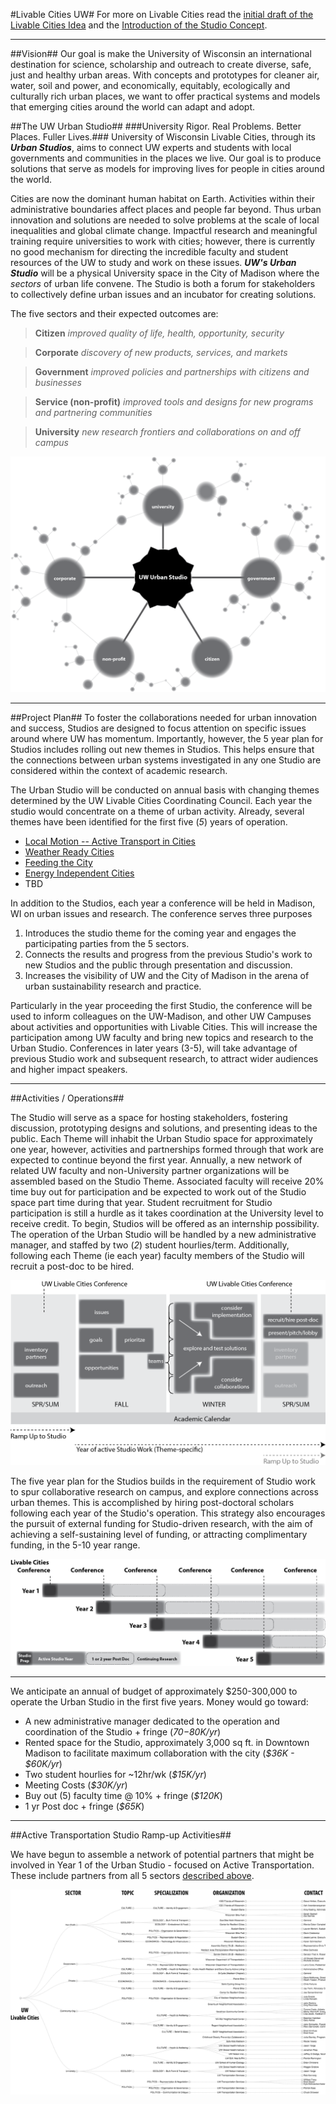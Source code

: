#Livable Cities UW#
For more on Livable Cities read the [initial draft of the Livable Cities Idea](https://github.com/vargovargo/LivableCities/blob/master/LivableCitiesOriginal.md#livable-cities-inspiring-the-university-to-create-future-ready-communities) and the [Introduction of the Studio Concept](https://github.com/vargovargo/LivableCities/blob/master/StudioIntro.md#livable-cities-uw).

- - -

<a name="studioplans"></a> <a name="pilotplan"></a>
##Vision##
Our goal is make the University of Wisconsin an international destination for science, scholarship and outreach to create diverse, safe, just and healthy urban areas. With concepts and prototypes for cleaner air, water, soil and power, and economically, equitably, ecologically and culturally rich urban places, we want to offer practical systems and models that emerging cities around the world can adapt and adopt.

##The UW Urban Studio##
###University Rigor. Real Problems. Better Places. Fuller Lives.###
University of Wisconsin Livable Cities, through its ___Urban Studios___, aims to connect UW experts and students with local governments and communities in the places we live. Our goal is to produce solutions that serve as models for improving lives for people in cities around the world.  

Cities are now the dominant human habitat on Earth. Activities within their administrative boundaries affect places and people far beyond.  Thus urban innovation and solutions are needed to solve problems at the scale of local inequalities and global climate change. Impactful research and meaningful training require universities to work with cities; however, there is currently no good mechanism for directing the incredible faculty and student resources of the UW to study and work on these issues.  ___UW's Urban Studio___ will be a physical University space in the City of Madison where the _sectors_ of urban life convene. The Studio is both a forum for stakeholders to collectively define urban issues and an incubator for creating solutions.

The five sectors and their expected outcomes are:

>__Citizen__ _improved quality of life, health, opportunity, security_

>__Corporate__ _discovery of new products, services, and markets_

>__Government__ _improved policies and partnerships with citizens and businesses_

>__Service (non-profit)__ _improved tools and designs for new programs and partnering communities_

>__University__ _new research frontiers and collaborations on and off campus_

![Position of UW Urban Studio within Urban Landscape](images/network_studio.png)

- - -

##Project Plan##
To foster the collaborations needed for urban innovation and success, Studios are designed to focus attention on specific issues around where UW has momentum. Importantly, however, the 5 year plan for Studios includes rolling out new themes in Studios. This helps ensure that the connections between urban systems investigated in any one Studio are considered within the context of academic research.

The Urban Studio will be conducted on annual basis with changing themes determined by the UW Livable Cities Coordinating Council. Each year the studio would concentrate on a theme of urban activity. Already, several themes have been identified for the first five (_5_) years of operation.

+ [Local Motion -- Active Transport in Cities](StudioIntro.md#local-motion--active-transport-in-cities)
+ [Weather Ready Cities](StudioIntro.md#weather-ready-cities)
+ [Feeding the City](StudioIntro.md#feeding-the-city)
+ [Energy Independent Cities](StudioIntro.md#energy-independent-cities)
+ TBD

In addition to the Studios, each year a conference will be held in Madison, WI on urban issues and research. The conference serves three purposes

1. Introduces the studio theme for the coming year and engages the participating parties from the 5 sectors.
2. Connects the results and progress from the previous Studio's work to new Studios and the public through presentation and discussion. 
3. Increases the visibility of UW and the City of Madison in the arena of urban sustainability research and practice.

Particularly in the year proceeding the first Studio, the conference will be used to inform colleagues on the UW-Madison, and other UW Campuses about activities and opportunities with Livable Cities. This will increase the participation among UW faculty and bring new topics and research to the Urban Studio. Conferences in later years (3-5), will take advantage of previous Studio work and subsequent research, to attract wider audiences and higher impact speakers. 

- - -

##Activities / Operations##

The Studio will serve as a space for hosting stakeholders, fostering discussion, prototyping designs and solutions, and presenting ideas to the public. Each Theme will inhabit the Urban Studio space for approximately one year, however, activities and partnerships formed through that work are expected to continue beyond the first year. Annually, a new network of related UW faculty and non-University partner organizations will be assembled based on the Studio Theme. Associated faculty will receive 20% time buy out for participation and be expected to work out of the Studio space part time during that year. Student recruitment for Studio participation is still a hurdle as it takes coordination at the University level to receive credit.  To begin, Studios will be offered as an internship possibility. The operation of the Urban Studio will be handled by a new administrative manager, and staffed by two (_2_) student hourlies/term. Additionally, following each Theme (ie each year) faculty members of the Studio will recruit a post-doc to be hired.

![One Year Timeline](images/oneyear.png)

The five year plan for the Studios builds in the requirement of Studio work to spur collaborative research on campus, and explore connections across urban themes. This is accomplished by hiring post-doctoral scholars following each year of the Studio's operation. This strategy also encourages the pursuit of external funding for Studio-driven research, with the aim of achieving a self-sustaining level of funding, or attracting complimentary funding, in the 5-10 year range. 

![Five Year Timeline](images/fiveyear.png)


- - -

We anticipate an annual of budget of approximately $250-300,000 to operate the Urban Studio in the first five years. Money would go toward:

+  A new administrative manager dedicated to the operation and coordination of the Studio + fringe (_$70-$80K/yr_)
+  Rented space for the Studio, approximately 3,000 sq ft. in Downtown Madison to facilitate maximum collaboration with the city (_$36K - $60K/yr_)
+  Two student hourlies for ~12hr/wk (_$15K/yr_)
+  Meeting Costs (_$30K/yr_)
+  Buy out (5) faculty time @ 10% + fringe (_$120K_)
+  1 yr Post doc + fringe (_$65K_)

- - - 

##Active Transportation Studio Ramp-up Activities##

We have begun to assemble a network of potential partners that might be involved in Year 1 of the Urban Studio - focused on Active Transportation. These include partners from all 5 sectors [described above](#the-uw-urban-studio).

![Potential Active Transport Nerwork - by sector](images/localMotionNetworkBySector.png)


